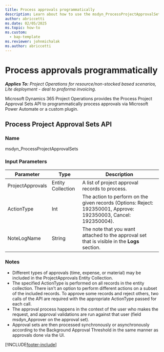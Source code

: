 ```yaml
---
title: Process approvals programmatically
description: Learn about how to use the msdyn_ProcessProjectApprovalSets API to approve records in Microsoft Dynamics 365 Project Operations
author: abriccetti
ms.date: 02/05/2025
ms.topic: how-to
ms.custom: 
  - bap-template
ms.reviewer: johnmichalak
ms.author: abriccetti
---
```


# Process approvals programmatically

_**Applies To:** Project Operations for resource/non-stocked based scenarios, Lite deployment - deal to proforma invoicing._

Microsoft Dynamics 365 Project Operations provides the Process Project Approval Sets API to programmatically process approvals via Microsoft Power Automate or a custom plugin.

## Process Project Approval Sets API

### Name

msdyn\_ProcessProjectApprovalSets

### Input Parameters

| Parameter                | Type              | Description                                                    |
|--------------------------|-------------------|----------------------------------------------------------------|
| ProjectApprovals         | Entity Collection | A list of project approval records to process.                 |
| ActionType               | Int               | The action to perform on the given records (Options: Reject: 192350001, Approve: 192350003, Cancel: 192350004). |
| NoteLogName              | String            | The note that you want attached to the approval set that is visible in the **Logs** section. |

### Notes

- Different types of approvals (time, expense, or material) may be included in the ProjectApprovals Entity Collection.
- The specified ActionType is performed on all records in the entity collection. There isn't an option to perform different actions on a subset of the included records. To approve some records and reject others, two calls of the API are required with the appropriate ActionType passed for each call.
- The approval process happens in the context of the user who makes the request, and approval validations are run against that user (field msdyn_Approver on the approval set).
- Approval sets are then processed synchronously or asynchronously according to the Background Approval Threshold in the same manner as approvals done via the UI.


[!INCLUDE[footer-include](../includes/footer-banner.md)]
